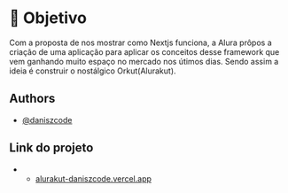 
#  :dart: Objetivo

Com a proposta de nos mostrar como Nextjs funciona, a Alura prôpos a criação de uma aplicação para aplicar os conceitos desse framework que vem ganhando muito espaço no mercado nos útimos dias. Sendo assim a ideia é construir o nostálgico Orkut(Alurakut).



## Authors

- [@daniszcode](https://github.com/daniszcode)

## Link do projeto

- - [alurakut-daniszcode.vercel.app](alurakut-daniszcode.vercel.app)

